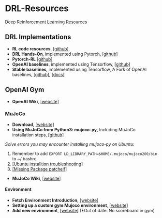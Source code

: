 # DRL-Resources
Deep Reinforcement Learning Resources

## DRL Implementations
- **RL code resources**, [[github]](https://github.com/TheMTank/RL-code-resources).
- **DRL Hands-On**, implemented using Pytorch, [[github]](https://github.com/PacktPublishing/Deep-Reinforcement-Learning-Hands-On)
- **Pytorch-RL** [[github]](https://github.com/Psyche-mia/pytorch-rl)
- **OpenAI baselines**, implemented using Tensorflow, [[github]](https://github.com/openai/baselines)
- **Stable baselines**, implemented using Tensorflow, A Fork of OpenAI baselines, [[github]](https://github.com/hill-a/stable-baselines), [[docs]](https://stable-baselines.readthedocs.io/en/master/guide/install.html)

## OpenAI Gym

- **OpenAI Wiki**, [[website]](https://github.com/openai/gym/wiki/Environments)

### MuJoCo
- **Download**, [[website]](http://www.mujoco.org/)
- **Using MuJoCo from Python3: mujoco-py**, Including MuJoCo installation steps, [[github]](https://github.com/openai/mujoco-py)

*Solve errors you may encounter installing mujoco-py on Ubuntu:* 
1. Remember to add ```EXPORT LD_LIBRARY_PATH=$HOME/.mujoco/mujoco200/bin``` to ~/.bashrc
2. [[Ubuntu installtion troubleshooting]](https://github.com/openai/mujoco-py) 
3. [[Missing Package patchelf]](https://github.com/openai/mujoco-py/issues/147)

- **MuJoCo Wiki**, [[website]](http://mujoco.org/book/index.html)

#### Environment
- **Fetch Environment Introduction**, [[website]](https://openai.com/blog/ingredients-for-robotics-research/)
- **Setting up a custom gym Mujoco environment**, [[website]](https://www.andrewszot.com/blog/machine_learning/reinforcement_learning/gym_with_mujoco)
- **Add new environment**, [[website]](https://github.com/openai/gym/wiki/Environments) (*Out of date. No scoreboard in gym)
